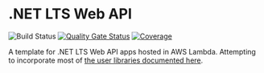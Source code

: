 # .NET LTS Web API

![Build Status](https://github.com/burrt/AwsLambdaDotnetWebApi/actions/workflows/ci.yml/badge.svg?branch=main)
[![Quality Gate Status](https://sonarcloud.io/api/project_badges/measure?project=burrt_AwsLambdaDotnetWebApi&metric=alert_status)](https://sonarcloud.io/summary/new_code?id=burrt_AwsLambdaDotnetWebApi)
[![Coverage](https://sonarcloud.io/api/project_badges/measure?project=burrt_AwsLambdaDotnetWebApi&metric=coverage)](https://sonarcloud.io/summary/new_code?id=burrt_AwsLambdaDotnetWebApi)

A template for .NET LTS Web API apps hosted in AWS Lambda. Attempting to incorporate most of [the user libraries documented here](https://burrt.github.io/compsci-docs/v1/cs-tools/).

